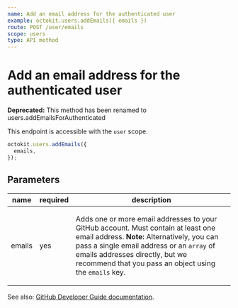 ```yaml
---
name: Add an email address for the authenticated user
example: octokit.users.addEmails({ emails })
route: POST /user/emails
scope: users
type: API method
---
```


# Add an email address for the authenticated user

**Deprecated:** This method has been renamed to users.addEmailsForAuthenticated

This endpoint is accessible with the `user` scope.

```js
octokit.users.addEmails({
  emails,
});
```

## Parameters

<table>
  <thead>
    <tr>
      <th>name</th>
      <th>required</th>
      <th>description</th>
    </tr>
  </thead>
  <tbody>
    <tr><td>emails</td><td>yes</td><td>

Adds one or more email addresses to your GitHub account. Must contain at least one email address. **Note:** Alternatively, you can pass a single email address or an `array` of emails addresses directly, but we recommend that you pass an object using the `emails` key.

</td></tr>
  </tbody>
</table>

See also: [GitHub Developer Guide documentation](https://developer.github.com/v3/users/emails/#add-an-email-address-for-the-authenticated-user).

